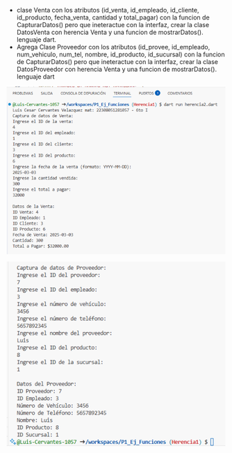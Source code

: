  - clase Venta con los atributos (id_venta, id_empleado, id_cliente, id_producto, fecha_venta, cantidad y total_pagar) 
con la funcion de CapturarDatos() pero que ineteractue con la interfaz, 
crear la clase DatosVenta con herencia Venta y una funcion de mostrarDatos(). lenguaje dart.
 - Agrega Clase Proveedor con los atributos (id_provee, id_empleado, num_vehiculo, num_tel, nombre, id_producto, id_sucursal) 
con la funcion de CapturarDatos() pero que ineteractue con la interfaz, 
crear la clase DatosProveedor con herencia Venta y una funcion de mostrarDatos(). lenguaje dart

![alt text](image-16.png)

![alt text](image-17.png)
